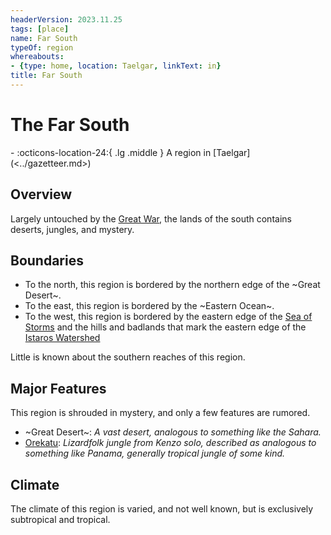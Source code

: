 ```yaml
---
headerVersion: 2023.11.25
tags: [place]
name: Far South
typeOf: region
whereabouts:
- {type: home, location: Taelgar, linkText: in}
title: Far South
---
```

# The Far South
<div class="grid cards ext-narrow-margin ext-one-column" markdown>
-    :octicons-location-24:{ .lg .middle } A region in [Taelgar](<../gazetteer.md>)  
</div>


## Overview

Largely untouched by the [Great War](<../../events/1500s/great-war.md>), the lands of the south contains deserts, jungles, and mystery. 

## Boundaries

- To the north, this region is bordered by the northern edge of the ~Great Desert~.
- To the east, this region is bordered by the ~Eastern Ocean~.
- To the west, this region is bordered by the eastern edge of the [Sea of Storms](<../greater-dunmar/sea-of-storms.md>) and the hills and badlands that mark the eastern edge of the [Istaros Watershed](<../istaros-watershed/istaros-watershed.md>)

Little is known about the southern reaches of this region.

## Major Features

This region is shrouded in mystery, and only a few features are rumored. 

- ~Great Desert~: *A vast desert, analogous to something like the Sahara.*
- [Orekatu](<./orekatu.md>): *Lizardfolk jungle from Kenzo solo, described as analogous to something like Panama, generally tropical jungle of some kind.*

## Climate

The climate of this region is varied, and not well known, but is exclusively subtropical and tropical.